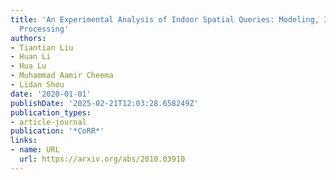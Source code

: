 ```yaml
---
title: 'An Experimental Analysis of Indoor Spatial Queries: Modeling, Indexing, and
  Processing'
authors:
- Tiantian Liu
- Huan Li
- Hua Lu
- Muhammad Aamir Cheema
- Lidan Shou
date: '2020-01-01'
publishDate: '2025-02-21T12:03:28.658249Z'
publication_types:
- article-journal
publication: '*CoRR*'
links:
- name: URL
  url: https://arxiv.org/abs/2010.03910
---
```

